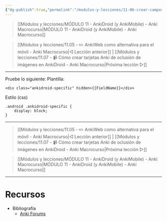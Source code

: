 ```yaml
---
{"dg-publish":true,"permalink":"/modulos-y-lecciones/11-06-crear-campos-especificos-para-anki-droid-anki-macrocurso/","noteIcon":"","updated":"2024-05-22T21:33:23.275+02:00"}
---
```




> [[Módulos y lecciones/MÓDULO 11 - AnkiDroid (y AnkiMobile) - Anki Macrocurso\|MÓDULO 11 - AnkiDroid (y AnkiMobile) - Anki Macrocurso]]

> [[Módulos y lecciones/11.05 - ✏️ AnkiWeb como alternativa para el móvil - Anki Macrocurso\|◁ Lección anterior]] | [[Módulos y lecciones/11.07 - 📹 Cómo crear tarjetas Anki de oclusión de imágenes en AnkiDroid - Anki Macrocurso\|Próxima lección ▷]]

---

Pruebe lo siguiente:
Plantilla:

```
<div class="ankidroid-specific" hidden>{{FieldName}}</div>
```

Estilo (css)

```
.android .ankidroid-specific {
    display: block;
}
```


---

> [[Módulos y lecciones/11.05 - ✏️ AnkiWeb como alternativa para el móvil - Anki Macrocurso\|◁ Lección anterior]] | [[Módulos y lecciones/11.07 - 📹 Cómo crear tarjetas Anki de oclusión de imágenes en AnkiDroid - Anki Macrocurso\|Próxima lección ▷]]

> [[Módulos y lecciones/MÓDULO 11 - AnkiDroid (y AnkiMobile) - Anki Macrocurso\|MÓDULO 11 - AnkiDroid (y AnkiMobile) - Anki Macrocurso]]

---

# Recursos
- Bibliografía
	- [Anki Forums](https://forums.ankiweb.net/t/is-it-possible-to-add-fields-to-a-card-that-are-visible-only-on-ankidroid/6362)